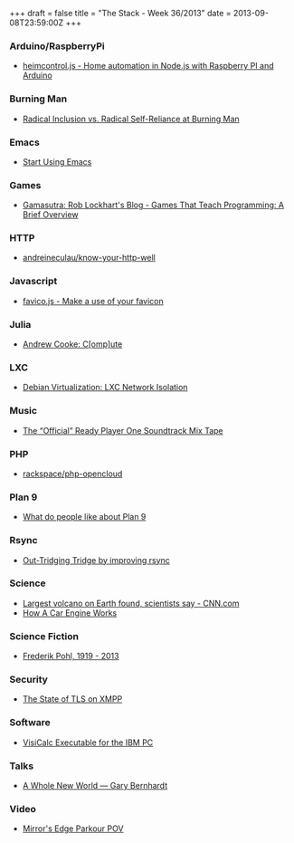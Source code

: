 +++
draft = false
title = "The Stack - Week 36/2013"
date = 2013-09-08T23:59:00Z
+++



### Arduino/RaspberryPi

 - [heimcontrol.js - Home automation in Node.js with Raspberry PI and Arduino][Heimcontroljshomeautomationinnodejswithraspberrypiandarduino]

[Heimcontroljshomeautomationinnodejswithraspberrypiandarduino]: http://ni-c.github.io/heimcontrol.js/


### Burning Man

 - [Radical Inclusion vs. Radical Self-Reliance at Burning Man][Radicalinclusionvsradicalselfrelianceatburningmanimhomedium]

[Radicalinclusionvsradicalselfrelianceatburningmanimhomedium]: https://medium.com/i-m-h-o/b6ab7a2a8321


### Emacs

 - [Start Using Emacs][Startusingemacsclojureforthebraveandtrue]

[Startusingemacsclojureforthebraveandtrue]: http://www.braveclojure.com/basic-emacs/


### Games

 - [Gamasutra: Rob Lockhart's Blog - Games That Teach Programming: A Brief Overview][Gamasutraroblockhartsbloggamesthatteachprogrammingabriefoverview]

[Gamasutraroblockhartsbloggamesthatteachprogrammingabriefoverview]: http://www.gamasutra.com/blogs/RobLockhart/20130905/199667/Games_That_Teach_Programming_A_Brief_Overview.php


### HTTP

 - [andreineculau/know-your-http-well][Andreineculauknowyourhttpwell]

[Andreineculauknowyourhttpwell]: https://github.com/andreineculau/know-your-http-well


### Javascript

 - [favico.js - Make a use of your favicon][Favicojsmakeauseofyourfavicon]

[Favicojsmakeauseofyourfavicon]: http://lab.ejci.net/favico.js/


### Julia

 - [Andrew Cooke: C[omp]ute][Andrewcookecompute]

[Andrewcookecompute]: http://acooke.org/cute/Firstimpre0.html


### LXC

 - [Debian Virtualization: LXC Network Isolation][Debianvirtualizationlxcnetworkisolationl3netalayer3networkingblog]

[Debianvirtualizationlxcnetworkisolationl3netalayer3networkingblog]: http://l3net.wordpress.com/2013/08/25/debian-virtualization-lxc-network-isolation/


### Music

 - [The “Official” Ready Player One Soundtrack Mix Tape][Theofficialreadyplayeronesoundtrackmixtapeerniesblog]

[Theofficialreadyplayeronesoundtrackmixtapeerniesblog]: http://www.ernestcline.com/blog/2011/09/21/the-official-ready-player-one-soundtrack/


### PHP

 - [rackspace/php-opencloud][V16020130906rackspacephpopencloudgithub]

[V16020130906rackspacephpopencloudgithub]: https://github.com/rackspace/php-opencloud


### Plan 9

 - [What do people like about Plan 9][Whatdopeoplelikeaboutplan9plan9wiki]

[Whatdopeoplelikeaboutplan9plan9wiki]: http://www.plan9.bell-labs.com/wiki/plan9/what_do_people_like_about_plan_9/index.html


### Rsync

 - [Out-Tridging Tridge by improving rsync][Outtridgingtridgebyimprovingrsync]

[Outtridgingtridgebyimprovingrsync]: http://www.anchor.com.au/blog/2013/08/out-tridging-tridge/


### Science

 - [Largest volcano on Earth found, scientists say - CNN.com][Largestvolcanoonearthfoundscientistssaycnncom]
 - [How A Car Engine Works][Howacarengineworksanimatedinfographic]

[Largestvolcanoonearthfoundscientistssaycnncom]: http://edition.cnn.com/2013/09/06/world/biggest-volcano/
[Howacarengineworksanimatedinfographic]: http://jacoboneal.com/car-engine/


### Science Fiction

 - [Frederik Pohl, 1919 - 2013][Frederikpohlwikipediathefreeencyclopedia]

[Frederikpohlwikipediathefreeencyclopedia]: http://en.wikipedia.org/wiki/Frederik_Pohl


### Security

 - [The State of TLS on XMPP][Thestateoftlsonxmpp3xnyhpsblog]

[Thestateoftlsonxmpp3xnyhpsblog]: https://blog.thijsalkema.de/blog/2013/09/02/the-state-of-tls-on-xmpp-3/


### Software

 - [VisiCalc Executable for the IBM PC][Visicalcexecutablefortheibmpc]

[Visicalcexecutablefortheibmpc]: http://www.bricklin.com/history/vcexecutable.htm


### Talks

 - [A Whole New World —  Gary Bernhardt][Awholenewworlddestroyallsoftwaretalks]

[Awholenewworlddestroyallsoftwaretalks]: https://www.destroyallsoftware.com/talks/a-whole-new-world


### Video

 - [Mirror's Edge Parkour POV][Mirrorsedgeparkourpovyoutube]

[Mirrorsedgeparkourpovyoutube]: http://www.youtube.com/watch?v=j-mEnMMmSrQ